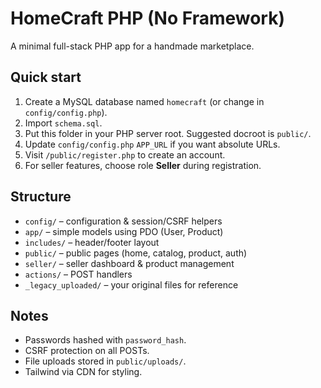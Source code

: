 # HomeCraft PHP (No Framework)

A minimal full-stack PHP app for a handmade marketplace.

## Quick start
1. Create a MySQL database named `homecraft` (or change in `config/config.php`).
2. Import `schema.sql`.
3. Put this folder in your PHP server root. Suggested docroot is `public/`.
4. Update `config/config.php` `APP_URL` if you want absolute URLs.
5. Visit `/public/register.php` to create an account.
6. For seller features, choose role **Seller** during registration.

## Structure
- `config/` – configuration & session/CSRF helpers
- `app/` – simple models using PDO (User, Product)
- `includes/` – header/footer layout
- `public/` – public pages (home, catalog, product, auth)
- `seller/` – seller dashboard & product management
- `actions/` – POST handlers
- `_legacy_uploaded/` – your original files for reference

## Notes
- Passwords hashed with `password_hash`.
- CSRF protection on all POSTs.
- File uploads stored in `public/uploads/`.
- Tailwind via CDN for styling.
